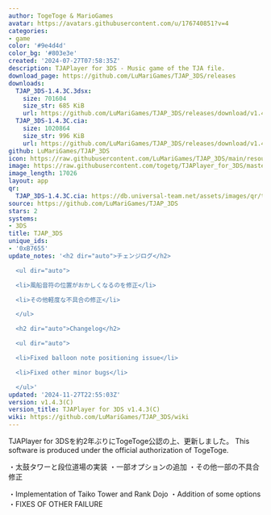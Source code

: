 ```yaml
---
author: TogeToge & MarioGames
avatar: https://avatars.githubusercontent.com/u/176740851?v=4
categories:
- game
color: '#9e4d4d'
color_bg: '#803e3e'
created: '2024-07-27T07:58:35Z'
description: TJAPlayer for 3DS - Music game of the TJA file.
download_page: https://github.com/LuMariGames/TJAP_3DS/releases
downloads:
  TJAP_3DS-1.4.3C.3dsx:
    size: 701604
    size_str: 685 KiB
    url: https://github.com/LuMariGames/TJAP_3DS/releases/download/v1.4.3%28C%29/TJAP_3DS-1.4.3C.3dsx
  TJAP_3DS-1.4.3C.cia:
    size: 1020864
    size_str: 996 KiB
    url: https://github.com/LuMariGames/TJAP_3DS/releases/download/v1.4.3%28C%29/TJAP_3DS-1.4.3C.cia
github: LuMariGames/TJAP_3DS
icon: https://raw.githubusercontent.com/LuMariGames/TJAP_3DS/main/resource/icon.png
image: https://raw.githubusercontent.com/togetg/TJAPlayer_for_3DS/master/resource/banner.png
image_length: 17026
layout: app
qr:
  TJAP_3DS-1.4.3C.cia: https://db.universal-team.net/assets/images/qr/tjap_3ds-1-4-3c-cia.png
source: https://github.com/LuMariGames/TJAP_3DS
stars: 2
systems:
- 3DS
title: TJAP_3DS
unique_ids:
- '0xB7655'
update_notes: '<h2 dir="auto">チェンジログ</h2>

  <ul dir="auto">

  <li>風船音符の位置がおかしくなるのを修正</li>

  <li>その他軽度な不具合の修正</li>

  </ul>

  <h2 dir="auto">Changelog</h2>

  <ul dir="auto">

  <li>Fixed balloon note positioning issue</li>

  <li>Fixed other minor bugs</li>

  </ul>'
updated: '2024-11-27T22:55:03Z'
version: v1.4.3(C)
version_title: TJAPlayer for 3DS v1.4.3(C)
wiki: https://github.com/LuMariGames/TJAP_3DS/wiki
---
```

TJAPlayer for 3DSを約2年ぶりにTogeToge公認の上、更新しました。
This software is produced under the official authorization of TogeToge.

・太鼓タワーと段位道場の実装
・一部オプションの追加
・その他一部の不具合修正

・Implementation of Taiko Tower and Rank Dojo
・Addition of some options
・FIXES OF OTHER FAILURE